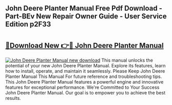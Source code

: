 ## John Deere Planter Manual Free Pdf Download - Part-BEv New Repair Owner Guide - User Service Edition p2F33

# <h2><a href="http://bc96602.oget.top/?id=John+Deere+Planter+Manual">🔗Download New 👉🔴 John Deere Planter Manual</a></h2>

[![John Deere Planter Manual new download](https://i.imgur.com/5g1atiW.png)](http://bc96602.oget.top/?id=John+Deere+Planter+Manual)
This manual unlocks the potential of your new John Deere Planter Manual. Explore its features, learn how to install, operate, and maintain it seamlessly. Please Keep John Deere Planter Manual This Manual For future reference and troubleshooting tips. This John Deere Planter Manual features a powerful engine and innovative features for exceptional performance. We're Committed to Your Success John Deere Planter Manual. Our goal is to empower you to achieve the best results.
